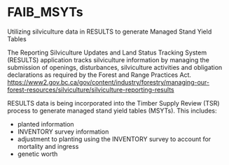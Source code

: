 # FAIB_MSYTs
Utilizing silviculture data in RESULTS to generate Managed Stand Yield Tables

The Reporting Silviculture Updates and Land Status Tracking System (RESULTS) application tracks silviculture information by managing the submission of openings, disturbances, silviculture activities and obligation declarations as required by the Forest and Range Practices Act.  <https://www2.gov.bc.ca/gov/content/industry/forestry/managing-our-forest-resources/silviculture/silviculture-reporting-results>

RESULTS data is being incorporated into the Timber Supply Review (TSR) process to generate managed stand yield tables (MSYTs).  This includes:
- planted information
- INVENTORY survey information
- adjustment to planting using the INVENTORY survey to account for mortality and ingress 
- genetic worth
